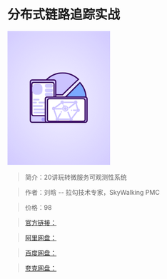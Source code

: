 # 分布式链路追踪实战

![img](../../assets/CgqCHl9_0G-ANVuFAAA7GmFnYA8288.png)

> 简介：20讲玩转微服务可观测性系统

> 作者：刘晗 -- 拉勾技术专家，SkyWalking PMC

> 价格：98

> [官方链接：]()

> [阿里网盘：]()

> [百度网盘：]()

> [夸克网盘：]()
